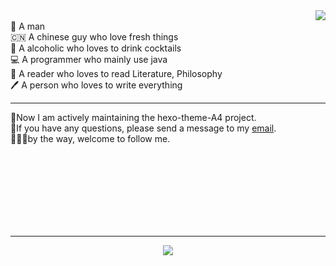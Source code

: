 
<img align="right" src="https://github-readme-stats.vercel.app/api/top-langs/?username=HiNinoJay&layout=compac" />

  


<br>
👦 A man
<br>
🇨🇳 A chinese guy who love fresh things
<br>
🍹 A alcoholic who loves to drink cocktails
<br>
💻 A programmer who mainly use java
<br>
📖 A reader who loves to read Literature, Philosophy
<br>
🖊️ A person who loves to write everything

---
🍺Now I am actively maintaining the hexo-theme-A4 project.  
📧If you have any questions, please send a message to my [email](welcome@ninojay.top).  
🧑‍🤝‍🧑by the way, welcome to follow me. 

<br>
<br>
<br>
<br>
<br>
<br>
<br>

---
<div align="center">
  <img src="https://github-readme-stats.vercel.app/api?username=hininojay&show_icons=true&theme=radical" />
</div>

